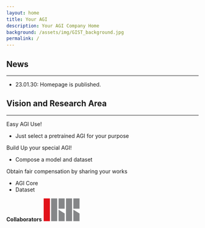 ```yaml
---
layout: home
title: Your AGI
description: Your AGI Company Home
background: /assets/img/GIST_background.jpg
permalink: /
---
```




## News
---
<!-- Content here would shop up above your list of posts -->
- 23.01.30: Homepage is published.<br/>

## Vision and Research Area
---
Easy AGI Use!
- Just select a pretrained AGI for your purpose

Build Up your special AGI!
- Compose a model and dataset 

Obtain fair compensation by sharing your works
- AGI Core 
- Dataset


**Collaborators**
![fundings_logo](assets/img/IRR_logo.png)

